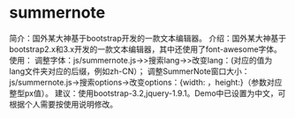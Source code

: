 summernote
==========
简介：国外某大神基于bootstrap开发的一款文本编辑器。
介绍：国外某大神基于bootstrap2.x和3.x开发的一款文本编辑器，其中还使用了font-awesome字体。
使用：
      调整字体：js/summernote.js->>搜索lang->>改变lang：(对应的值为lang文件夹对应的后缀，例如zh-CN）；
      调整SummerNote窗口大小：js/summernote.js->搜索options->改变options：{width: ，height:}（参数对应整型px值）。
建议：使用bootstrap-3.2,jquery-1.9.1。Demo中已设置为中文，可根据个人需要按使用说明修改。
